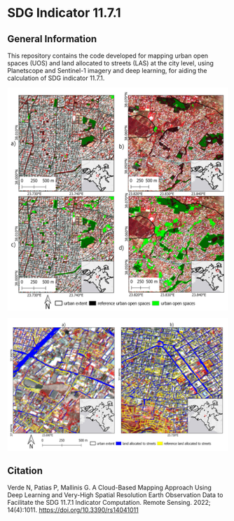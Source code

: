 # SDG Indicator 11.7.1

## General Information
This repository contains the code developed for mapping urban open spaces (UOS) and land allocated to streets (LAS) at the city level, using Planetscope and Sentinel-1 imagery and deep learning, for aiding the calculation of SDG indicator 11.7.1.

![alt text](https://github.com/n-verde/Indicator_11.7.1/blob/main/images/remotesensing-14-01011-g007.png?raw=true)

![alt text](https://github.com/n-verde/Indicator_11.7.1/blob/main/images/remotesensing-14-01011-g008.webp?raw=true)


## Citation
Verde N, Patias P, Mallinis G. A Cloud-Based Mapping Approach Using Deep Learning and Very-High Spatial Resolution Earth Observation Data to Facilitate the SDG 11.7.1 Indicator Computation. Remote Sensing. 2022; 14(4):1011. https://doi.org/10.3390/rs14041011 
